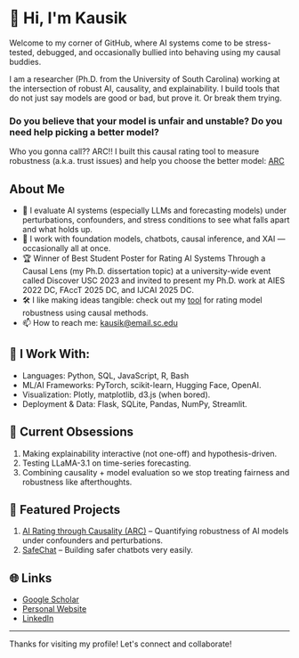 # 👋 Hi, I'm Kausik

Welcome to my corner of GitHub, where AI systems come to be stress-tested, debugged, and occasionally bullied into behaving using my causal buddies.

I am a researcher (Ph.D. from the University of South Carolina) working at the intersection of robust AI, causality, and explainability. I build tools that do not just say models are good or bad, but prove it. Or break them trying.

### Do you believe that your model is unfair and unstable? Do you need help picking a better model?
Who you gonna call?? ARC!! I built this causal rating tool to measure robustness (a.k.a. trust issues) and help you choose the better model: [ARC](http://casy.cse.sc.edu/causal_rating)

## About Me

- 🧪 I evaluate AI systems (especially LLMs and forecasting models) under perturbations, confounders, and stress conditions to see what falls apart and what holds up.
- 🧠 I work with foundation models, chatbots, causal inference, and XAI — occasionally all at once.
- 🏆 Winner of Best Student Poster for Rating AI Systems Through a Causal Lens (my Ph.D. dissertation topic) at a university-wide event called Discover USC 2023 and invited to present my Ph.D. work at AIES 2022 DC, FAccT 2025 DC, and IJCAI 2025 DC.
- 🛠️ I like making ideas tangible: check out my [tool](http://casy.cse.sc.edu/causal_rating) for rating model robustness using causal methods.
- 📫 How to reach me: kausik@email.sc.edu

<!---## 📊 GitHub Stats

![Kausik's GitHub Stats](https://github-readme-stats.vercel.app/api?username=kausik-l&show_icons=true&theme=radical)--->

## 🧰 I Work With: 

- Languages: Python, SQL, JavaScript, R, Bash
- ML/AI Frameworks: PyTorch, scikit-learn, Hugging Face, OpenAI.
- Visualization: Plotly, matplotlib, d3.js (when bored).
- Deployment & Data: Flask, SQLite, Pandas, NumPy, Streamlit.

## 🔬 Current Obsessions
1. Making explainability interactive (not one-off) and hypothesis-driven.
2. Testing LLaMA-3.1 on time-series forecasting.
3. Combining causality + model evaluation so we stop treating fairness and robustness like afterthoughts.

## 📂 Featured Projects
1. [AI Rating through Causality (ARC)](http://casy.cse.sc.edu/causal_rating) – Quantifying robustness of AI models under confounders and perturbations.
2. [SafeChat](https://github.com/ai4society/trustworthy-chatbot) – Building safer chatbots very easily.

## 🌐 Links

- [Google Scholar](https://scholar.google.com/citations?user=Cn0qKmYAAAAJ&hl=en)
- [Personal Website](https://kausik-l.github.io/)
- [LinkedIn](https://www.linkedin.com/in/kausik-lakkaraju-8a29833a/)

---

Thanks for visiting my profile! Let's connect and collaborate!
